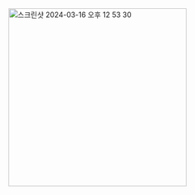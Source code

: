 
<img width="352" alt="스크린샷 2024-03-16 오후 12 53 30" src="https://github.com/hanescargot/react_basic/assets/84563848/1d9ba5d2-e24f-4d9b-99b2-de8b9aceeb6a">
